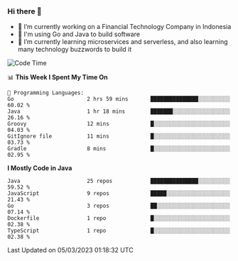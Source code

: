 ### Hi there 👋

<!--
**mazzama/mazzama** is a ✨ _special_ ✨ repository because its `README.md` (this file) appears on your GitHub profile.

Here are some ideas to get you started:

- 🔭 I’m currently working on ...
- 🌱 I’m currently learning ...
- 👯 I’m looking to collaborate on ...
- 🤔 I’m looking for help with ...
- 💬 Ask me about ...
- 📫 How to reach me: ...
- 😄 Pronouns: ...
- ⚡ Fun fact: ...
-->

- 🔭 I’m currently working on a Financial Technology Company in Indonesia
- :gun: I'm using Go and Java to build software
- 🌱 I’m currently learning microservices and serverless, and also learning many technology buzzwords to build it

<!--START_SECTION:waka-->
![Code Time](http://img.shields.io/badge/Code%20Time-2%2C583%20hrs%2056%20mins-blue)

📊 **This Week I Spent My Time On** 

```text
💬 Programming Languages: 
Go                       2 hrs 59 mins       ███████████████░░░░░░░░░░   60.02 % 
Java                     1 hr 18 mins        ███████░░░░░░░░░░░░░░░░░░   26.16 % 
Groovy                   12 mins             █░░░░░░░░░░░░░░░░░░░░░░░░   04.03 % 
GitIgnore file           11 mins             █░░░░░░░░░░░░░░░░░░░░░░░░   03.73 % 
Gradle                   8 mins              █░░░░░░░░░░░░░░░░░░░░░░░░   02.95 % 
```

**I Mostly Code in Java** 

```text
Java                     25 repos            ███████████████░░░░░░░░░░   59.52 % 
JavaScript               9 repos             █████░░░░░░░░░░░░░░░░░░░░   21.43 % 
Go                       3 repos             ██░░░░░░░░░░░░░░░░░░░░░░░   07.14 % 
Dockerfile               1 repo              █░░░░░░░░░░░░░░░░░░░░░░░░   02.38 % 
TypeScript               1 repo              █░░░░░░░░░░░░░░░░░░░░░░░░   02.38 % 
```




 Last Updated on 05/03/2023 01:18:32 UTC
<!--END_SECTION:waka-->
